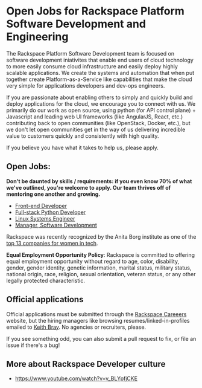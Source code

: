 # Open Jobs for Rackspace Platform Software Development and Engineering
The Rackspace Platform Software Development team is focused on software development iniativites that enable end users of cloud technology to more easily consume cloud infrastructure and easily deploy highly scalable applications.  We create the systems and automation that when put together create Platform-as-a-Service like capabilities that make the cloud very simple for applications developers and dev-ops engineers. 

If you are passionate about enabling others to simply and quickly build and deploy applications for the cloud, we encourage you to connect with us. We primarily do our work as open source, using python (for API control plane) + Javascript and leading web UI frameworks (like AngularJS, React, etc.) contributing back to open communities (like OpenStack, Docker, etc.), but we don't let open communities get in the way of us delivering incredible value to customers quickly and consistently with high quality. 

If you believe you have what it takes to help us, please apply.

## Open Jobs:
**Don't be daunted by skills / requirements: if you even know 70% of what we've
outlined, you're welcome to apply. Our team thrives off of mentoring one another
and growing.**

*  [Front-end Developer](https://github.com/kebray/rackspace_jobs/blob/master/front-end-developer.md)
*  [Full-stack Python Developer](https://github.com/kebray/rackspace_jobs/blob/master/full-stack-python-developer.md)
*  [Linux Systems Engineer](https://github.com/kebray/rackspace_jobs/blob/master/linux-sytems-engineer.md)
*  [Manager, Software Development](https://github.com/kebray/rackspace_jobs/blob/master/manager-software-development.md)

Rackspace was recently recognized by the Anita Borg institute as one of the
[top 13 companies for women in tech](http://mashable.com/2015/04/09/women-in-tech-top-companies/).

**Equal Employment Opportunity Policy**: Rackspace is committed to offering equal employment opportunity without regard to age, color, disability, gender, gender identity, genetic information, marital status, military status, national origin, race, religion, sexual orientation, veteran status, or any other legally protected characteristic.

## Official applications
Official applications must be submitted through the [Rackspace Careeers](www.rackspace.com/talent) website, but the hiring managers like browsing resumes/linked-in-profiles emailed to [Keith Bray](mailto:keith.bray@rackspace.com). No agencies
or recruiters, please. 

If you see something odd, you can also submit a pull request to fix, or file an
issue if there's a bug!

## More about Rackspace Developer culture

* https://www.youtube.com/watch?v=v_BLYpfjCKE
